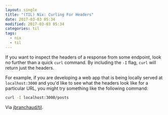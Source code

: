 ```yaml
---
layout: single
title: "(TIL) Nix: Curling For Headers"
date: 2017-03-03 05:34
modified: 2017-03-03 05:34
categories: til
tags:
  - nix
  - til
---
```


If you want to inspect the headers of a response from some endpoint, look no
further than a quick `curl` command. By including the `-I` flag, `curl` will
return just the headers.

For example, if you are developing a web app that is being locally served at
`localhost:3000` and you'd like to see what the headers look like for a
particular URL, you might try something like the following command:

```bash
curl -I localhost:3000/posts
```

Via [jbranchaud/til](https://github.com/jbranchaud/til).
